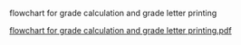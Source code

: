 
flowchart for grade calculation and grade letter printing 


[flowchart for grade calculation and grade letter printing.pdf](https://github.com/user-attachments/files/18129167/flowchart.for.grade.calculation.and.grade.letter.printing.pdf)
